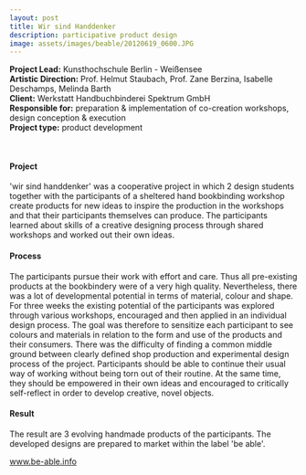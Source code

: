 ```yaml
---
layout: post
title: Wir sind Handdenker
description: participative product design 
image: assets/images/beable/20120619_0600.JPG
---
```


**Project Lead:** Kunsthochschule Berlin - Weißensee<br />
**Artistic Direction:** Prof. Helmut Staubach, Prof. Zane Berzina, Isabelle Deschamps, Melinda Barth<br />
**Client:** Werkstatt Handbuchbinderei Spektrum GmbH <br />
**Responsible for:** preparation & implementation of co-creation workshops, design conception & execution <br />
**Project type:** product development

<div class="row">
    <div class="6u 12u$(small)">
        <div class="row 50% uniform">
        <span class="image fit"><img src="{{ site.url | absolute_path}}/assets/images/beable/20120619_0600.JPG" alt="" /></span>
		<div class="4u"><span class="image fit"><img src="{{ site.url | absolute_path}}/assets/images/beable/marion.JPG" alt="" /></span></div>
		<div class="4u"><span class="image fit"><img src="{{ site.url | absolute_path}}/assets/images/beable/caro.JPG" alt="" /></span></div>
        <div class="4u"><span class="image fit"><img src="{{ site.url | absolute_path}}/assets/images/beable/arthur.JPG" alt="" /></span></div>
        <span class="image fit"><img src="{{ site.url | absolute_path}}/assets/images/beable/DSC2705.JPG" alt="" /></span>
        <span class="image fit"><img src="{{ site.url | absolute_path}}/assets/images/beable/DSC2519.JPG" alt="" /></span>
        <span class="image fit"><img src="{{ site.url | absolute_path}}/assets/images/beable/DSC2628.JPG" alt="" /></span>
</div>  
        </div>
	    <div class="6u 12u$(small)">
        <h4>Project</h4> 
        <p>'wir sind handdenker' was a cooperative project in which 2 design students together with the participants of a sheltered hand bookbinding workshop create products for new ideas to inspire the production in the workshops and that their participants themselves can produce. The participants learned about skills of a creative designing process through shared workshops and worked out their own ideas.</p> 
        <h4>Process</h4>
        <p>The participants pursue their work with effort and care. Thus all pre-existing products at the bookbindery were of a very high quality. Nevertheless, there was a lot of developmental potential in terms of material, colour and shape. For three weeks the existing potential of the participants was explored through various workshops, encouraged and then applied in an individual design process. The goal was therefore to sensitize each participant to see colours and materials in relation to the form and use of the products and their consumers. There was the difficulty of finding a common middle ground between clearly defined shop production and experimental design process of the project. Participants should be able to continue their usual way of working without being torn out of their routine. At the same time, they should be empowered in their own ideas and encouraged to critically self-reflect in order to develop creative, novel objects.</p>
        <h4>Result</h4>
        <p>The result are 3 evolving handmade products of the participants. The developed designs are prepared to market within the label 'be able'.</p>
        <p><a href="http://be-able.info/en/projects/handdenker/">www.be-able.info</a></p>


